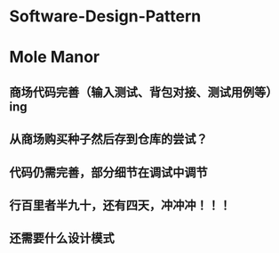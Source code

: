 # Software-Design-Pattern  #
<h1>Mole Manor</h1>
<h2>商场代码完善（输入测试、背包对接、测试用例等）ing</h2>
<h2>从商场购买种子然后存到仓库的尝试？</h2>
<h2>代码仍需完善，部分细节在调试中调节</h2>
<h2>行百里者半九十，还有四天，冲冲冲！！！</h2>
<h2>还需要什么设计模式</h2>